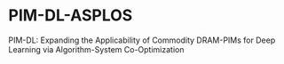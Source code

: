 # PIM-DL-ASPLOS
PIM-DL: Expanding the Applicability of Commodity DRAM-PIMs for Deep Learning via Algorithm-System Co-Optimization
